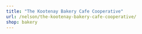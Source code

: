 ```yaml
---
title: "The Kootenay Bakery Cafe Cooperative"
url: /nelson/the-kootenay-bakery-cafe-cooperative/
shop: bakery
---
```

